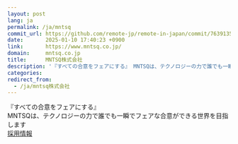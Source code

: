 ```yaml
---
layout: post
lang: ja
permalink: /ja/mntsq
commit_url: https://github.com/remote-jp/remote-in-japan/commit/76391354f52a87f50e48d9083cfb5b0641ae4057
date:       2025-01-10 17:40:23 +0900
link:       https://www.mntsq.co.jp/
domain:     mntsq.co.jp
title:      MNTSQ株式会社
description: '『すべての合意をフェアにする』 MNTSQは、テクノロジーの力で誰でも一瞬でフェアな合意ができる世界を目指します   採用情報'
categories: 
redirect_from:
  - /ja/mntsq株式会社
---
```


<p>『すべての合意をフェアにする』<br />MNTSQは、テクノロジーの力で誰でも一瞬でフェアな合意ができる世界を目指します<br />  <a href="https://careers.mntsq.co.jp/mntsq-%e3%82%a8%e3%83%b3%e3%82%b8%e3%83%8b%e3%82%a2%e5%90%91%e3%81%91%e4%bc%9a%e7%a4%be%e7%b4%b9%e4%bb%8b">採用情報</a></p>

